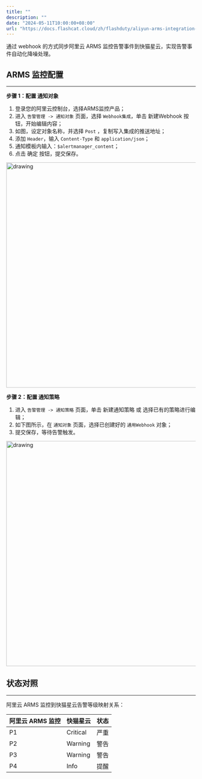 ```yaml
---
title: ""
description: ""
date: "2024-05-11T10:00:00+08:00"
url: "https://docs.flashcat.cloud/zh/flashduty/aliyun-arms-integration-guide"
---
```


通过 webhook 的方式同步阿里云 ARMS 监控告警事件到快猫星云，实现告警事件自动化降噪处理。

## ARMS 监控配置
---
**步骤 1：配置 通知对象**

<div class="md-block">

1. 登录您的阿里云控制台，选择ARMS监控产品；
2. 进入 `告警管理 -> 通知对象` 页面，选择 `Webhook集成`，单击 新建Webhook 按钮，开始编辑内容；
3. 如图，设定对象名称，并选择 `Post` ，复制写入集成的推送地址；
4. 添加 `Header`，输入 `Content-Type` 和 `application/json`；
5. 通知模板内输入：`$alertmanager_content`；
6. 点击 确定 按钮，提交保存。

<img alt="drawing" width="600" src="https://download.flashcat.cloud/flashduty/integration/aliyun-arms/notify_target.png" />


**步骤 2：配置 通知策略**

1. 进入 `告警管理 -> 通知策略` 页面，单击 新建通知策略 或 选择已有的策略进行编辑；
2. 如下图所示，在 `通知对象` 页面，选择已创建好的 `通用Webhook` 对象；
3. 提交保存，等待告警触发。

<img alt="drawing" width="600" src="https://download.flashcat.cloud/flashduty/integration/aliyun-arms/notify_rule.png" />

</div>

## 状态对照
---
<div class="md-block">
  
阿里云 ARMS 监控到快猫星云告警等级映射关系：

| 阿里云 ARMS 监控 | 快猫星云 | 状态 |
| ------------ | -------- | ---- |
| P1     | Critical | 严重 |
| P2     | Warning  | 警告 |
| P3     | Warning     | 警告 |
| P4     | Info     | 提醒 |

</div>
